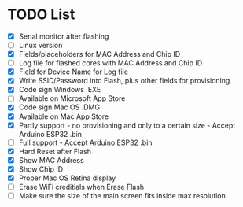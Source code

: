 # TODO List
- [x] Serial monitor after flashing
- [ ] Linux version
- [x] Fields/placeholders for MAC Address and Chip ID
- [ ] Log file for flashed cores with MAC Address and Chip ID
- [x] Field for Device Name for Log file
- [x] Write SSID/Password into Flash, plus other fields for provisioning
- [x] Code sign Windows .EXE
- [ ] Available on Microsoft App Store
- [x] Code sign Mac OS .DMG
- [x] Available on Mac App Store
- [x] Partly support - no provisioning and only to a certain size - Accept Arduino ESP32 .bin
- [ ] Full support - Accept Arduino ESP32 .bin
- [x] Hard Reset after Flash
- [x] Show MAC Address
- [x] Show Chip ID
- [x] Proper Mac OS Retina display
- [ ] Erase WiFi creditials when Erase Flash
- [ ] Make sure the size of the main screen fits inside max resolution
